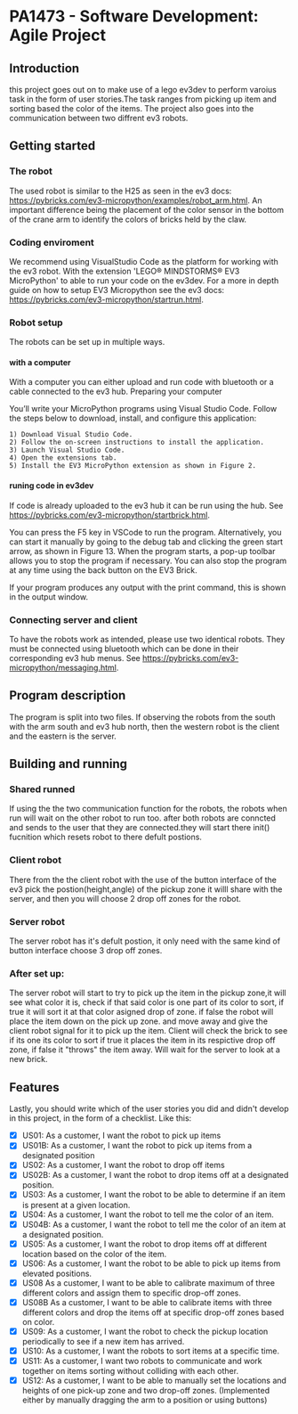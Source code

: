 # PA1473 - Software Development: Agile Project 


## Introduction
this project goes out on to make use of a lego ev3dev to perform varoius task in the form of user stories.The task ranges from picking up item and sorting based the color of the items.
The project also goes into the communication between two diffrent ev3 robots.


## Getting started

### The robot
The used robot is similar to the H25 as seen in the ev3 docs: https://pybricks.com/ev3-micropython/examples/robot_arm.html.
An important difference being the placement of the color sensor in the bottom of the crane arm to identify
the colors of bricks held by the claw.

### Coding enviroment
We recommend using VisualStudio Code as the platform for working with the ev3 robot. 
With the extension 'LEGO® MINDSTORMS® EV3 MicroPython' to able to run your code on the ev3dev.
For a more in depth guide on how to setup EV3 Micropython see the ev3 docs: https://pybricks.com/ev3-micropython/startrun.html.

### Robot setup
The robots can be set up in multiple ways.


#### with a computer
With a computer you can either upload and run code with bluetooth or a cable connected to the ev3 hub. 
Preparing your computer

You’ll write your MicroPython programs using Visual Studio Code. Follow the steps below to download, install, and configure this application:

    1) Download Visual Studio Code.
    2) Follow the on-screen instructions to install the application.
    3) Launch Visual Studio Code.
    4) Open the extensions tab.
    5) Install the EV3 MicroPython extension as shown in Figure 2.


#### runing code in ev3dev
If code is already uploaded to the ev3 hub it can be run using the hub. See https://pybricks.com/ev3-micropython/startbrick.html.

You can press the F5 key in VSCode to run the program. Alternatively, you can start it manually by going to the debug tab and clicking the green start arrow, as shown in Figure 13.
When the program starts, a pop-up toolbar allows you to stop the program if necessary. You can also stop the program at any time using the back button on the EV3 Brick.

If your program produces any output with the print command, this is shown in the output window.

### Connecting server and client
To have the robots work as intended, please use two identical robots. They must be connected using
bluetooth which can be done in their corresponding ev3 hub menus. See https://pybricks.com/ev3-micropython/messaging.html.


## Program description
The program is split into two files. If observing the robots from the south with the arm south and ev3 hub north, then the western robot is the client and the eastern is the server. 
    

## Building and running
### Shared runned 
If using the the two communication function for the robots, the robots when run will wait on the other robot to run too. after both robots are conncted and sends to the user that they are connected.they will start there init() fucnition which resets robot to there defult postions.
### Client robot    
There from the the client robot with the use of the button interface of the ev3 pick the postion(height,angle) of the pickup zone it willl share with the server, and then you will choose 2 drop off zones for the robot.
### Server robot
The server robot has it's defult postion, it only need with the same kind of button interface choose 3 drop off zones.

### After set up:
The server robot will start to try to pick up the item in the pickup zone,it will see what color it is, check if that said color is one part of its color to sort, if true it will sort it at that color asigned drop of zone. if false the robot will place the item down on the pick up zone.
and move away and give the client robot signal for it to pick up the item.
Client will check the brick to see if its one its color to sort if true it places the item in its respictive drop off zone, if false it "throws" the item away.
Will wait for the server to look at a new brick. 	  


## Features

Lastly, you should write which of the user stories you did and didn't develop in this project, in the form of a checklist. Like this:

- [x] US01: As a customer, I want the robot to pick up items 
- [x] US01B: As a customer, I want the robot to pick up items from a designated position 
- [x] US02: As a customer, I want the robot to drop off items
- [x] US02B: As a customer, I want the robot to drop items off at a designated position. 
- [x] US03: As a customer, I want the robot to be able to determine if an item is present at a given location.
- [x] US04: As a customer, I want the robot to tell me the color of an item.
- [x] US04B: As a customer, I want the robot to tell me the color of an item at a designated position. 
- [x] US05: As a customer, I want the robot to drop items off at different location based on the color of the item.
- [x] US06: As a customer, I want the robot to be able to pick up items from elevated positions.
- [x] US08 As a customer, I want to be able to calibrate maximum of three different colors and assign them to specific drop-off zones.
- [x] US08B As a customer, I want to be able to calibrate items with three different colors and drop the items off at specific drop-off zones based on color. 
- [x] US09: As a customer, I want the robot to check the pickup location periodically to see if a new item has arrived. 
- [x] US10: As a customer, I want the robots to sort items at a specific time. 
- [x] US11: As a customer, I want two robots to communicate and work together on items sorting without colliding with each other. 
- [x] US12: As a customer, I want to be able to manually set the locations and heights of one pick-up zone and two drop-off zones. (Implemented either by manually dragging the arm to a position or using buttons) 
